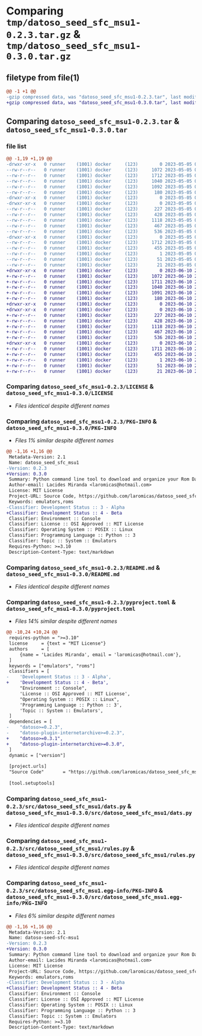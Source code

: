 # Comparing `tmp/datoso_seed_sfc_msu1-0.2.3.tar.gz` & `tmp/datoso_seed_sfc_msu1-0.3.0.tar.gz`

## filetype from file(1)

```diff
@@ -1 +1 @@
-gzip compressed data, was "datoso_seed_sfc_msu1-0.2.3.tar", last modified: Fri May  5 04:32:40 2023, max compression
+gzip compressed data, was "datoso_seed_sfc_msu1-0.3.0.tar", last modified: Sat Jun 10 20:51:25 2023, max compression
```

## Comparing `datoso_seed_sfc_msu1-0.2.3.tar` & `datoso_seed_sfc_msu1-0.3.0.tar`

### file list

```diff
@@ -1,19 +1,19 @@
-drwxr-xr-x   0 runner    (1001) docker     (123)        0 2023-05-05 04:32:40.680545 datoso_seed_sfc_msu1-0.2.3/
--rw-r--r--   0 runner    (1001) docker     (123)     1072 2023-05-05 04:32:28.000000 datoso_seed_sfc_msu1-0.2.3/LICENSE
--rw-r--r--   0 runner    (1001) docker     (123)     1712 2023-05-05 04:32:40.680545 datoso_seed_sfc_msu1-0.2.3/PKG-INFO
--rw-r--r--   0 runner    (1001) docker     (123)     1040 2023-05-05 04:32:28.000000 datoso_seed_sfc_msu1-0.2.3/README.md
--rw-r--r--   0 runner    (1001) docker     (123)     1092 2023-05-05 04:32:28.000000 datoso_seed_sfc_msu1-0.2.3/pyproject.toml
--rw-r--r--   0 runner    (1001) docker     (123)      180 2023-05-05 04:32:40.680545 datoso_seed_sfc_msu1-0.2.3/setup.cfg
-drwxr-xr-x   0 runner    (1001) docker     (123)        0 2023-05-05 04:32:40.680545 datoso_seed_sfc_msu1-0.2.3/src/
-drwxr-xr-x   0 runner    (1001) docker     (123)        0 2023-05-05 04:32:40.680545 datoso_seed_sfc_msu1-0.2.3/src/datoso_seed_sfc_msu1/
--rw-r--r--   0 runner    (1001) docker     (123)      227 2023-05-05 04:32:28.000000 datoso_seed_sfc_msu1-0.2.3/src/datoso_seed_sfc_msu1/__init__.py
--rw-r--r--   0 runner    (1001) docker     (123)      428 2023-05-05 04:32:28.000000 datoso_seed_sfc_msu1-0.2.3/src/datoso_seed_sfc_msu1/actions.py
--rw-r--r--   0 runner    (1001) docker     (123)     1118 2023-05-05 04:32:28.000000 datoso_seed_sfc_msu1-0.2.3/src/datoso_seed_sfc_msu1/dats.py
--rw-r--r--   0 runner    (1001) docker     (123)      467 2023-05-05 04:32:28.000000 datoso_seed_sfc_msu1-0.2.3/src/datoso_seed_sfc_msu1/fetch.py
--rw-r--r--   0 runner    (1001) docker     (123)      536 2023-05-05 04:32:28.000000 datoso_seed_sfc_msu1-0.2.3/src/datoso_seed_sfc_msu1/rules.py
-drwxr-xr-x   0 runner    (1001) docker     (123)        0 2023-05-05 04:32:40.680545 datoso_seed_sfc_msu1-0.2.3/src/datoso_seed_sfc_msu1.egg-info/
--rw-r--r--   0 runner    (1001) docker     (123)     1712 2023-05-05 04:32:40.000000 datoso_seed_sfc_msu1-0.2.3/src/datoso_seed_sfc_msu1.egg-info/PKG-INFO
--rw-r--r--   0 runner    (1001) docker     (123)      455 2023-05-05 04:32:40.000000 datoso_seed_sfc_msu1-0.2.3/src/datoso_seed_sfc_msu1.egg-info/SOURCES.txt
--rw-r--r--   0 runner    (1001) docker     (123)        1 2023-05-05 04:32:40.000000 datoso_seed_sfc_msu1-0.2.3/src/datoso_seed_sfc_msu1.egg-info/dependency_links.txt
--rw-r--r--   0 runner    (1001) docker     (123)       51 2023-05-05 04:32:40.000000 datoso_seed_sfc_msu1-0.2.3/src/datoso_seed_sfc_msu1.egg-info/requires.txt
--rw-r--r--   0 runner    (1001) docker     (123)       21 2023-05-05 04:32:40.000000 datoso_seed_sfc_msu1-0.2.3/src/datoso_seed_sfc_msu1.egg-info/top_level.txt
+drwxr-xr-x   0 runner    (1001) docker     (123)        0 2023-06-10 20:51:25.502715 datoso_seed_sfc_msu1-0.3.0/
+-rw-r--r--   0 runner    (1001) docker     (123)     1072 2023-06-10 20:51:11.000000 datoso_seed_sfc_msu1-0.3.0/LICENSE
+-rw-r--r--   0 runner    (1001) docker     (123)     1711 2023-06-10 20:51:25.502715 datoso_seed_sfc_msu1-0.3.0/PKG-INFO
+-rw-r--r--   0 runner    (1001) docker     (123)     1040 2023-06-10 20:51:11.000000 datoso_seed_sfc_msu1-0.3.0/README.md
+-rw-r--r--   0 runner    (1001) docker     (123)     1091 2023-06-10 20:51:11.000000 datoso_seed_sfc_msu1-0.3.0/pyproject.toml
+-rw-r--r--   0 runner    (1001) docker     (123)      180 2023-06-10 20:51:25.502715 datoso_seed_sfc_msu1-0.3.0/setup.cfg
+drwxr-xr-x   0 runner    (1001) docker     (123)        0 2023-06-10 20:51:25.498715 datoso_seed_sfc_msu1-0.3.0/src/
+drwxr-xr-x   0 runner    (1001) docker     (123)        0 2023-06-10 20:51:25.502715 datoso_seed_sfc_msu1-0.3.0/src/datoso_seed_sfc_msu1/
+-rw-r--r--   0 runner    (1001) docker     (123)      227 2023-06-10 20:51:11.000000 datoso_seed_sfc_msu1-0.3.0/src/datoso_seed_sfc_msu1/__init__.py
+-rw-r--r--   0 runner    (1001) docker     (123)      428 2023-06-10 20:51:11.000000 datoso_seed_sfc_msu1-0.3.0/src/datoso_seed_sfc_msu1/actions.py
+-rw-r--r--   0 runner    (1001) docker     (123)     1118 2023-06-10 20:51:11.000000 datoso_seed_sfc_msu1-0.3.0/src/datoso_seed_sfc_msu1/dats.py
+-rw-r--r--   0 runner    (1001) docker     (123)      467 2023-06-10 20:51:11.000000 datoso_seed_sfc_msu1-0.3.0/src/datoso_seed_sfc_msu1/fetch.py
+-rw-r--r--   0 runner    (1001) docker     (123)      536 2023-06-10 20:51:11.000000 datoso_seed_sfc_msu1-0.3.0/src/datoso_seed_sfc_msu1/rules.py
+drwxr-xr-x   0 runner    (1001) docker     (123)        0 2023-06-10 20:51:25.502715 datoso_seed_sfc_msu1-0.3.0/src/datoso_seed_sfc_msu1.egg-info/
+-rw-r--r--   0 runner    (1001) docker     (123)     1711 2023-06-10 20:51:25.000000 datoso_seed_sfc_msu1-0.3.0/src/datoso_seed_sfc_msu1.egg-info/PKG-INFO
+-rw-r--r--   0 runner    (1001) docker     (123)      455 2023-06-10 20:51:25.000000 datoso_seed_sfc_msu1-0.3.0/src/datoso_seed_sfc_msu1.egg-info/SOURCES.txt
+-rw-r--r--   0 runner    (1001) docker     (123)        1 2023-06-10 20:51:25.000000 datoso_seed_sfc_msu1-0.3.0/src/datoso_seed_sfc_msu1.egg-info/dependency_links.txt
+-rw-r--r--   0 runner    (1001) docker     (123)       51 2023-06-10 20:51:25.000000 datoso_seed_sfc_msu1-0.3.0/src/datoso_seed_sfc_msu1.egg-info/requires.txt
+-rw-r--r--   0 runner    (1001) docker     (123)       21 2023-06-10 20:51:25.000000 datoso_seed_sfc_msu1-0.3.0/src/datoso_seed_sfc_msu1.egg-info/top_level.txt
```

### Comparing `datoso_seed_sfc_msu1-0.2.3/LICENSE` & `datoso_seed_sfc_msu1-0.3.0/LICENSE`

 * *Files identical despite different names*

### Comparing `datoso_seed_sfc_msu1-0.2.3/PKG-INFO` & `datoso_seed_sfc_msu1-0.3.0/PKG-INFO`

 * *Files 1% similar despite different names*

```diff
@@ -1,16 +1,16 @@
 Metadata-Version: 2.1
 Name: datoso_seed_sfc_msu1
-Version: 0.2.3
+Version: 0.3.0
 Summary: Python command line tool to download and organize your Rom Dat files.
 Author-email: Lacides Miranda <laromicas@hotmail.com>
 License: MIT License
 Project-URL: Source Code, https://github.com/laromicas/datoso_seed_sfc_msu1
 Keywords: emulators,roms
-Classifier: Development Status :: 3 - Alpha
+Classifier: Development Status :: 4 - Beta
 Classifier: Environment :: Console
 Classifier: License :: OSI Approved :: MIT License
 Classifier: Operating System :: POSIX :: Linux
 Classifier: Programming Language :: Python :: 3
 Classifier: Topic :: System :: Emulators
 Requires-Python: >=3.10
 Description-Content-Type: text/markdown
```

### Comparing `datoso_seed_sfc_msu1-0.2.3/README.md` & `datoso_seed_sfc_msu1-0.3.0/README.md`

 * *Files identical despite different names*

### Comparing `datoso_seed_sfc_msu1-0.2.3/pyproject.toml` & `datoso_seed_sfc_msu1-0.3.0/pyproject.toml`

 * *Files 14% similar despite different names*

```diff
@@ -10,24 +10,24 @@
 requires-python = ">=3.10"
 license     = {text = "MIT License"}
 authors     = [
     {name = 'Lacides Miranda', email = 'laromicas@hotmail.com'},
 ]
 keywords = ["emulators", "roms"]
 classifiers = [
-    'Development Status :: 3 - Alpha',
+    'Development Status :: 4 - Beta',
     "Environment :: Console",
     'License :: OSI Approved :: MIT License',
     "Operating System :: POSIX :: Linux",
     'Programming Language :: Python :: 3',
     'Topic :: System :: Emulators',
 ]
 dependencies = [
-    "datoso>=0.2.3",
-    "datoso-plugin-internetarchive>=0.2.3",
+    "datoso>=0.3.1",
+    "datoso-plugin-internetarchive>=0.3.0",
 ]
 dynamic = ["version"]
 
 [project.urls]
 "Source Code"       = "https://github.com/laromicas/datoso_seed_sfc_msu1"
 
 [tool.setuptools]
```

### Comparing `datoso_seed_sfc_msu1-0.2.3/src/datoso_seed_sfc_msu1/dats.py` & `datoso_seed_sfc_msu1-0.3.0/src/datoso_seed_sfc_msu1/dats.py`

 * *Files identical despite different names*

### Comparing `datoso_seed_sfc_msu1-0.2.3/src/datoso_seed_sfc_msu1/rules.py` & `datoso_seed_sfc_msu1-0.3.0/src/datoso_seed_sfc_msu1/rules.py`

 * *Files identical despite different names*

### Comparing `datoso_seed_sfc_msu1-0.2.3/src/datoso_seed_sfc_msu1.egg-info/PKG-INFO` & `datoso_seed_sfc_msu1-0.3.0/src/datoso_seed_sfc_msu1.egg-info/PKG-INFO`

 * *Files 6% similar despite different names*

```diff
@@ -1,16 +1,16 @@
 Metadata-Version: 2.1
 Name: datoso-seed-sfc-msu1
-Version: 0.2.3
+Version: 0.3.0
 Summary: Python command line tool to download and organize your Rom Dat files.
 Author-email: Lacides Miranda <laromicas@hotmail.com>
 License: MIT License
 Project-URL: Source Code, https://github.com/laromicas/datoso_seed_sfc_msu1
 Keywords: emulators,roms
-Classifier: Development Status :: 3 - Alpha
+Classifier: Development Status :: 4 - Beta
 Classifier: Environment :: Console
 Classifier: License :: OSI Approved :: MIT License
 Classifier: Operating System :: POSIX :: Linux
 Classifier: Programming Language :: Python :: 3
 Classifier: Topic :: System :: Emulators
 Requires-Python: >=3.10
 Description-Content-Type: text/markdown
```

